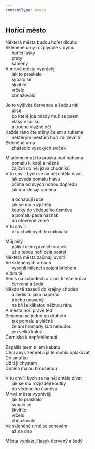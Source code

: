 ```yaml
---
contentType: prose
---
```


## Hořící město

Některá města budou hořet dlouho  
Skleněné urny rozplynulé v dýmu  
     hořící lásky  
     prsty  
     kameny  
A mrtvá města vyprávějí  
     jak to praskalo  
     sypalo se  
     škvířilo  
     vrčelo  
     obnažovalo

Je to výšivka červenou a šedou nití  
     ulice  
     po které jde mladý muž se psem  
     vlasy v culíku  
     a trochu vlažné oči  
Každé ráno čte stěny čelem a rukama  
     některým městům hoří zdi zevnitř  
Skleněná urna  
     zhášedlo vysokých svíček

Mladému muži to praská pod nohama  
     pomalu klikatě a něžně  
     zajíždí do něj jizva chodníků  
V tu chvíli bych se na něj chtěla dívat  
     jak zvedá pomalu hlavu  
     očima od svých nohou dopředu  
     jak mu klesají ramena

     a ochabují ruce  
     jak se mu rozjíždějí  
     koutky do vědoucího úsměvu  
     a pomalu padá naznak  
     do otevřené země  
V tu chvíli  
     v tu chvíli bych ho milovala

Můj milý  
     pálíš kolem prvních vrásek  
     už s tebou hoří celá postel  
Některá města začínají uvnitř  
Ve skleněných urnách  
     vyschlí milenci spojení břichem  
Vidím tě  
Sedíš na schodech a z očí ti teče hrůza  
     červená a šedá  
Někdo tě zasadil do krajiny chodeb  
     a sedíš tu jako napořád  
     trochu unavený  
     na břiše klikatou něžnou ránu  
A města hoří právě teď  
Sesunou se jedno po druhém  
     tak pomalu a vláčně  
     že ani hromady suti nebudou  
     jen velká kaluž  
Černisko k nepřehlédnutí

Zapálila jsem ti lem kabátu  
Chci abys zemřel a já tě mohla oplakávat  
Do smutku  
Už ti ji chystám  
Docela malou broušenou

V tu chvíli bych se na něj chtěla dívat  
     jak se mu rozjíždějí koutky  
     do vědoucího úsměvu  
Mrtvá města vyprávějí  
     jak to praskalo  
     sypalo se  
     škvířilo  
     vrčelo  
     obnažovalo  
Ve skleněné urně se schovám  
     až na dno

Města vyplazují jazyk červený a šedý

